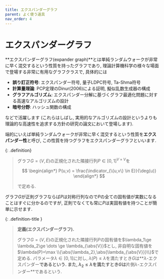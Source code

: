```yaml
---
title: エクスパンダーグラフ
parent: よく使う道具
nav_order: 4
---
```


# エクスパンダーグラフ

**エクスパンダーグラフ(expander graph)**とは単純ランダムウォークが非常に早く混交するという性質を持ったグラフであり, 理論計算機科学の様々な場面で登場する非常に有用なグラフクラスで,
具体的には
- **誤り訂正符号**: エクスパンダー符号, 量子LDPC符号, Ta-Shma符号
- **計算量理論**: PCP定理のDinur(2006)による証明, 擬似乱数生成器の構成
- **グラフアルゴリズム**: エクスパンダー分解に基づくグラフ最適化問題に対する高速なアルゴリズムの設計
- **暗号分野**: ハッシュ関数の構成

などで活躍します (これらはしばし, 実用的なアルゴリズムの設計というよりも理論的な高速性を追求する方針の研究の論文において登場します).

端的にいえば単純ランダムウォークが非常に早く混交するという性質を**エクスパンダー性**と呼び, この性質を持つグラフをエクスパンダーグラフといいます.

{: .definition}
> グラフ$G=(V,E)$の正規化された隣接行列$P\in[0,1]^{V\times V}$を
> 
> $$
  \begin{align*}
    P(u,v) = \frac{\indicator_{\{u,v\} \in E}}{\deg(u)}
  \end{align*}
> $$
>
> で定める.

グラフ$G$が正則グラフならば$P$は対称行列なので$P$の全ての固有値が実数になることはすぐに分かるのですが, 正則でなくても常に$P$は実固有値を持つことが簡単に示せます.

{: .definition-title }
> **定義(エクスパンダーグラフ).**
>
> グラフ$G=(V,E)$の正規化された隣接行列$P$の固有値を$\lambda_1\ge \lambda_2\ge \dots \ge \lambda_{\abs{V}}$とし, 非自明な固有値を$\lambda(P)=\max \\{\abs{\lambda_2},\abs{\lambda_{\abs{V}}}\\}$で定める.
> パラメータ$\lambda\in[0,1]$に対し, $\lambda(P)\le \lambda$を満たすとき$G$は**$\lambda$-エクスパンダー**であるという.
> また, $\lambda_2\le \lambda$を満たすとき$G$は**片側$\lambda$-エクスパンダー**であるという.

